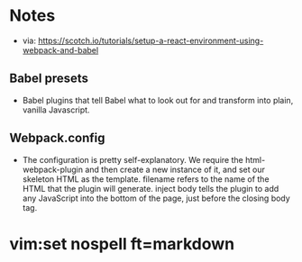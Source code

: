 # Notes

- via: https://scotch.io/tutorials/setup-a-react-environment-using-webpack-and-babel

## Babel presets
- Babel plugins that tell Babel what to look out for and
transform into plain, vanilla Javascript.

## Webpack.config
- The configuration is pretty self-explanatory. We require the
  html-webpack-plugin and then create a new instance of it, and set our
  skeleton HTML as the template. filename refers to the name of the HTML
  that the plugin will generate. inject body tells the plugin to add any
  JavaScript into the bottom of the page, just before the closing body
  tag.

# vim:set nospell ft=markdown

